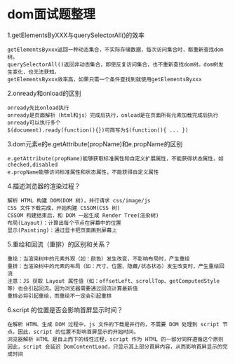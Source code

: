 dom面试题整理
=
1.getElementsByXXX与querySelectorAll()的效率

    getElementsByxxx返回一种动态集合，不实际存储数据，每次访问集合时，都重新查找dom树。
    querySelectorAll()返回非动态集合，即使反复访问集合，也不重新查找dom树。dom树发生变化，也无法获知。
    getElementsByxxx效率高，如果只需一个条件查找到就使用getElementsByxxx
2.onready和onload的区别
    
    onready先比onload执行
    onready是页面解析（html和js）完成后执行，onload是在页面所有元素加载完成后执行
    onready可以执行多个
    $(document).ready(function(){})可简写为$(function(){ ... })
3.dom元素e的e.getAttribute(propName)和e.propName的区别

    e.getAttribute(propName)能够获取标准属性和自定义扩展属性，不能获得状态属性，如checked,disabled
    e.propName能够访问标准属性和状态属性，不能获得自定义属性
4.描述浏览器的渲染过程？

    解析 HTML 构建 DOM(DOM 树)，并行请求 css/image/js
    CSS 文件下载完成，开始构建 CSSOM(CSS 树)
    CSSOM 构建结束后，和 DOM 一起生成 Render Tree(渲染树)
    布局(Layout)：计算出每个节点在屏幕中的位置
    显示(Painting)：通过显卡把页面画到屏幕上   
5.重绘和回流（重排）的区别和关系？

    重绘：当渲染树中的元素外观（如：颜色）发生改变，不影响布局时，产生重绘
    重排：当渲染树中的元素的布局（如：尺寸、位置、隐藏/状态状态）发生改变时，产生重绘回流
    注意：JS 获取 Layout 属性值（如：offsetLeft、scrollTop、getComputedStyle 等）也会引起回流。因为浏览器需要通过回流计算最新值
    重排必将引起重绘，而重绘不一定会引起重排
6.script 的位置是否会影响首屏显示时间？

    在解析 HTML 生成 DOM 过程中，js 文件的下载是并行的，不需要 DOM 处理到 script 节点。因此，script 的位置不影响首屏显示的开始时间。
    浏览器解析 HTML 是自上而下的线性过程，script 作为 HTML 的一部分同样遵循这个原则
    因此，script 会延迟 DomContentLoad，只显示其上部分首屏内容，从而影响首屏显示的完成时间


    
    

